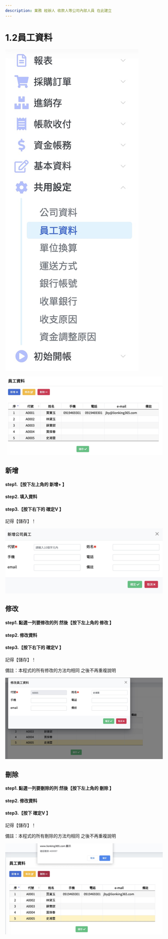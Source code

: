```yaml
---
description: 業務 經辦人 收款人等公司內部人員 在此建立
---
```


# 1.2員工資料

![pic1.2.1&#x54E1;&#x5DE5;&#x8CC7;&#x6599;&#x76EE;&#x9304;&#x4F4D;&#x7F6E; &#x3010;&#x5171;&#x7528;&#x8A2D;&#x5B9A;&#x3011;-&amp;gt;&#x3010;&#x54E1;&#x5DE5;&#x8CC7;&#x6599;&#x3011;](../.gitbook/assets/jie-tu-20191129-xia-wu-6.24.12%20%281%29.jpg)

![pic1.2.2&#x54E1;&#x5DE5;&#x8CC7;&#x6599; ](../.gitbook/assets/jie-tu-20191129-xia-wu-6.27.50.jpg)

## 新增

#### step1.【按下左上角的 新增+ 】

#### step2. 填入資料

#### step3.【按下右下的 確定V 】

記得【儲存】！

![pic1.2.3&#x54E1;&#x5DE5;&#x65B0;&#x589E; ](../.gitbook/assets/jie-tu-20191129-xia-wu-6.37.35.jpg)

## 修改

#### step1. 點選一列要修改的列 然後【按下左上角的 修改 】

#### step2. 修改資料

#### step3.【按下右下的 確定V 】

記得【儲存】！

備註：本程式的所有修改的方法均相同 之後不再重複說明

![pic1.2.3&#x54E1;&#x5DE5;&#x4FEE;&#x6539;](../.gitbook/assets/jie-tu-20191129-xia-wu-6.57.17.jpg)

## 刪除

#### step1. 點選一列要刪除的列 然後【按下左上角的 刪除 】

#### step2. 修改資料

#### step3.【按下 確定V 】

記得【儲存】！

備註：本程式的所有刪除的方法均相同 之後不再重複說明

![](../.gitbook/assets/jie-tu-20191129-xia-wu-7.04.17.jpg)

